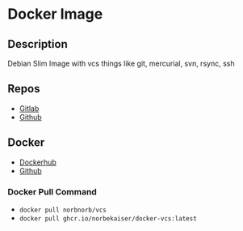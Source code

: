 # Docker Image

## Description
Debian Slim Image with vcs things like git, mercurial, svn, rsync, ssh

## Repos
* [Gitlab](https://gitlab.norbert-ruehl.de/nruehl/docker-vcs.git)
* [Github](https://github.com/norbekaiser/docker-vcs.git)

## Docker
* [Dockerhub](https://hub.docker.com/r/norbnorb/vcs)
* [Github](https://ghcr.io/norbekaiser/docker-vcs)


### Docker Pull Command
* ```docker pull norbnorb/vcs```
* ```docker pull ghcr.io/norbekaiser/docker-vcs:latest```
